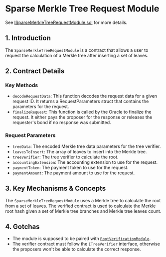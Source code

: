 # Sparse Merkle Tree Request Module

See [ISparseMerkleTreeRequestModule.sol](/solidity/interfaces/modules/request/ISparseMerkleTreeRequestModule.sol/interface.ISparseMerkleTreeRequestModule.md) for more details.

## 1. Introduction

The `SparseMerkleTreeRequestModule` is a contract that allows a user to request the calculation of a Merkle tree after inserting a set of leaves.

## 2. Contract Details

### Key Methods

- `decodeRequestData`: This function decodes the request data for a given request ID. It returns a RequestParameters struct that contains the parameters for the request.
- `finalizeRequest`: This function is called by the Oracle to finalize the request. It either pays the proposer for the response or releases the requester's bond if no response was submitted.

### Request Parameters

- `treeData`: The encoded Merkle tree data parameters for the tree verifier.
- `leavesToInsert`: The array of leaves to insert into the Merkle tree.
- `treeVerifier`: The tree verifier to calculate the root.
- `accountingExtension`: The accounting extension to use for the request.
- `paymentToken`: The payment token to use for the request.
- `paymentAmount`: The payment amount to use for the request.

## 3. Key Mechanisms & Concepts

The `SparseMerkleTreeRequestModule` uses a Merkle tree to calculate the root from a set of leaves. The verified contract is used to calculate the Merkle root hash given a set of Merkle tree branches and Merkle tree leaves count.

## 4. Gotchas

- The module is supposed to be paired with [`RootVerificationModule`](../dispute/root_verification_module.md).
- The verifier contract must follow the `ITreeVerifier` interface, otherwise the proposers won't be able to calculate the correct response.
